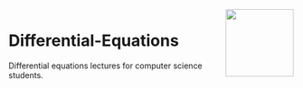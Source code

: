 <img align="right" width="120" height="120" src="https://github.com/cs-MohamedAyman/Computer-Science-Textbooks/blob/master/logos/differential-equations.jpg">

# Differential-Equations
Differential equations lectures for computer science students.
